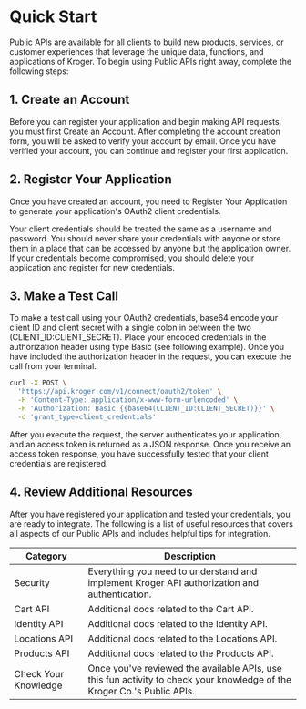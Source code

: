# Quick Start

Public APIs are available for all clients to build new products, services, or customer experiences that leverage the unique data, functions, and applications of Kroger. To begin using Public APIs right away, complete the following steps:

## 1. Create an Account
Before you can register your application and begin making API requests, you must first Create an Account. After completing the account creation form, you will be asked to verify your account by email. Once you have verified your account, you can continue and register your first application.

## 2. Register Your Application
Once you have created an account, you need to Register Your Application to generate your application's OAuth2 client credentials.

Your client credentials should be treated the same as a username and password. You should never share your credentials with anyone or store them in a place that can be accessed by anyone but the application owner. If your credentials become compromised, you should delete your application and register for new credentials.

## 3. Make a Test Call
To make a test call using your OAuth2 credentials, base64 encode your client ID and client secret with a single colon in between the two (CLIENT_ID:CLIENT_SECRET). Place your encoded credentials in the authorization header using type Basic (see following example). Once you have included the authorization header in the request, you can execute the call from your terminal.

```bash
curl -X POST \
  'https://api.kroger.com/v1/connect/oauth2/token' \
  -H 'Content-Type: application/x-www-form-urlencoded' \
  -H 'Authorization: Basic {{base64(CLIENT_ID:CLIENT_SECRET)}}' \
  -d 'grant_type=client_credentials'
```

After you execute the request, the server authenticates your application, and an access token is returned as a JSON response. Once you receive an access token response, you have successfully tested that your client credentials are registered.

## 4. Review Additional Resources
After you have registered your application and tested your credentials, you are ready to integrate. The following is a list of useful resources that covers all aspects of our Public APIs and includes helpful tips for integration.

| Category | Description |
|----------|-------------|
| Security | Everything you need to understand and implement Kroger API authorization and authentication. |
| Cart API | Additional docs related to the Cart API. |
| Identity API | Additional docs related to the Identity API. |
| Locations API | Additional docs related to the Locations API. |
| Products API | Additional docs related to the Products API. |
| Check Your Knowledge | Once you've reviewed the available APIs, use this fun activity to check your knowledge of the Kroger Co.'s Public APIs. |